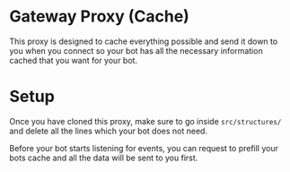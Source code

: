 # Gateway Proxy (Cache)

This proxy is designed to cache everything possible and send it down to you when you connect so your bot has all the necessary information cached that you want for your bot.

# Setup

Once you have cloned this proxy, make sure to go inside `src/structures/` and delete all the lines which your bot does not need.

Before your bot starts listening for events, you can request to prefill your bots cache and all the data will be sent to you first.